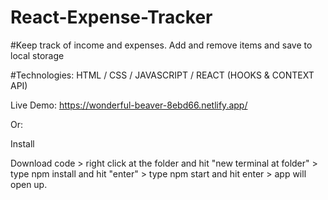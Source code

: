 # React-Expense-Tracker 

#Keep track of income and expenses. Add and remove items and save to local storage


#Technologies: 
 HTML / CSS / JAVASCRIPT / REACT (HOOKS & CONTEXT API)

Live Demo: https://wonderful-beaver-8ebd66.netlify.app/

Or:

Install 

Download code > right click at the folder and hit "new terminal at folder" > type npm install and hit "enter" > type npm start and hit enter > app will open up. 


